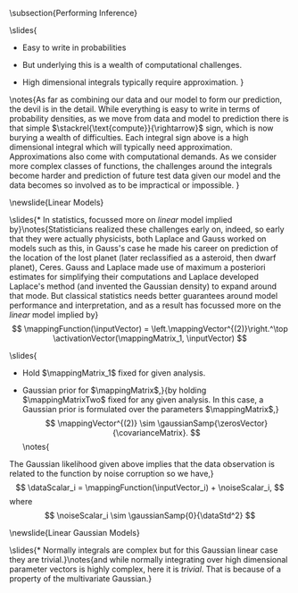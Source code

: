 \subsection{Performing Inference}

\slides{
* Easy to write in probabilities

* But underlying this is a wealth of computational challenges.

* High dimensional integrals typically require approximation.
}

\notes{As far as combining our data and our model to form our prediction, the devil is in the detail. While everything is easy to write in terms of probability densities, as we move from $\text{data}$ and $\text{model}$ to $\text{prediction}$ there is that simple $\stackrel{\text{compute}}{\rightarrow}$ sign, which is now burying a wealth of difficulties. Each integral sign above is a high dimensional integral which will typically need approximation. Approximations also come with computational demands. As we consider more complex classes of functions, the challenges around the integrals become harder and prediction of future test data given our model and the data becomes so involved as to be impractical or impossible. 
}

\newslide{Linear Models}

\slides{* In statistics, focussed more on *linear* model implied by}\notes{Statisticians realized these challenges early on, indeed, so early that they were actually physicists, both Laplace and Gauss worked on models such as this, in Gauss's case he made his career on prediction of the location of the lost planet (later reclassified as a asteroid, then dwarf planet), Ceres. Gauss and Laplace made use of maximum a posteriori estimates for simplifying their computations and Laplace developed Laplace's method (and invented the Gaussian density) to expand around that mode. But classical statistics needs better guarantees around model performance and interpretation, and as a result has focussed more on the *linear* model implied by} 
  $$
  \mappingFunction(\inputVector) = \left.\mappingVector^{(2)}\right.^\top \activationVector(\mappingMatrix_1, \inputVector)
  $$

\slides{
* Hold $\mappingMatrix_1$ fixed for given analysis.

* Gaussian prior for $\mappingMatrix$,}{by holding $\mappingMatrixTwo$ fixed for any given analysis. In this case, a Gaussian prior is formulated over the parameters $\mappingMatrix$,}
  $$
  \mappingVector^{(2)} \sim \gaussianSamp{\zerosVector}{\covarianceMatrix}.
  $$\notes{
	
The Gaussian likelihood given above implies that the data observation is related to the function by noise corruption so we have,}
  $$
  \dataScalar_i = \mappingFunction(\inputVector_i) + \noiseScalar_i,
  $$
  where 
  $$
  \noiseScalar_i \sim \gaussianSamp{0}{\dataStd^2}
  $$

\newslide{Linear Gaussian Models}

\slides{* Normally integrals are complex but for this Gaussian linear case they are trivial.}\notes{and while normally integrating over high dimensional parameter vectors is highly complex, here it is *trivial*. That is because of a property of the multivariate Gaussian.}

